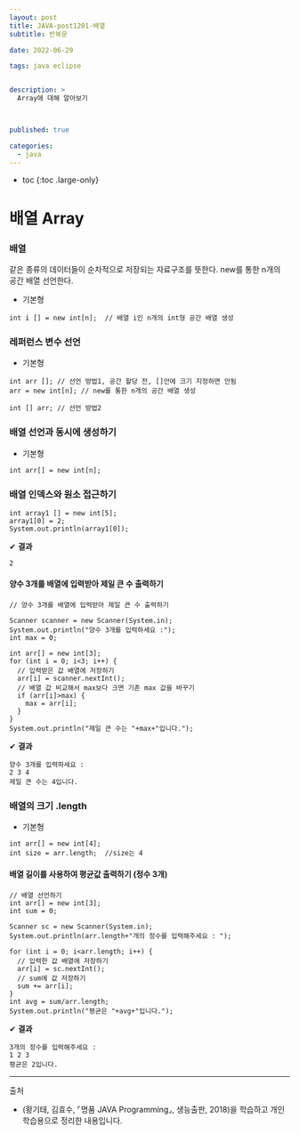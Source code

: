 ```yaml
---
layout: post
title: JAVA-post1201-배열
subtitle: 반복문

date: 2022-06-29

tags: java eclipse


description: >
  Array에 대해 알아보기



published: true

categories:
  - java
---
```


* toc
{:toc .large-only}


# 배열 Array




### 배열
같은 종류의 데이터들이 순차적으로 저장되는 자료구조를 뜻한다.
new를 통한 n개의 공간 배열 선언한다.

- 기본형

~~~
int i [] = new int[n];  // 배열 i인 n개의 int형 공간 배열 생성
~~~



### 레퍼런스 변수 선언

- 기본형

~~~
int arr []; // 선언 방법1, 공간 할당 전, []안에 크기 지정하면 안됨
arr = new int[n]; // new를 통한 n개의 공간 배열 생성

int [] arr; // 선언 방법2
~~~

### 배열 선언과 동시에 생성하기

- 기본형

~~~
int arr[] = new int[n];
~~~


### 배열 인덱스와 원소 접근하기

~~~
int array1 [] = new int[5];
array1[0] = 2;
System.out.println(array1[0]);
~~~

✔ **결과**
~~~
2
~~~

#### 양수 3개를 배열에 입력받아 제일 큰 수 출력하기

~~~
// 양수 3개를 배열에 입력받아 제일 큰 수 출력하기

Scanner scanner = new Scanner(System.in);
System.out.println("양수 3개를 입력하세요 :");
int max = 0;

int arr[] = new int[3];
for (int i = 0; i<3; i++) {
  // 입력받은 값 배열에 저장하기
  arr[i] = scanner.nextInt();
  // 배열 값 비교해서 max보다 크면 기존 max 값을 바꾸기
  if (arr[i]>max) {
    max = arr[i];
  }
}
System.out.println("제일 큰 수는 "+max+"입니다.");
~~~

✔ **결과**
~~~
양수 3개를 입력하세요 :
2 3 4
제일 큰 수는 4입니다.
~~~

### 배열의 크기 .length

- 기본형

~~~
int arr[] = new int[4];
int size = arr.length;  //size는 4
~~~

#### 배열 길이를 사용하여 평균값 출력하기 (정수 3개)


~~~
// 배열 선언하기
int arr[] = new int[3];
int sum = 0;

Scanner sc = new Scanner(System.in);
System.out.println(arr.length+"개의 정수를 입력해주세요 : ");

for (int i = 0; i<arr.length; i++) {
  // 입력한 값 배열에 저장하기
  arr[i] = sc.nextInt();
  // sum에 값 저장하기
  sum += arr[i];
}
int avg = sum/arr.length;
System.out.println("평균은 "+avg+"입니다.");
~~~

✔ **결과**
~~~
3개의 정수를 입력해주세요 :
1 2 3
평균은 2입니다.
~~~



-----
출처

- (황기태, 김효수, ⌜명품 JAVA Programming⌟, 생능출판, 	2018)을 학습하고 개인 학습용으로 정리한 내용입니다.
